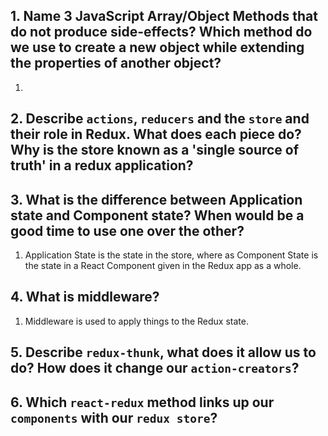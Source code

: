 
## 1. Name 3 JavaScript Array/Object Methods that do not produce side-effects? Which method do we use to create a new object while extending the properties of another object?
1. 



## 2. Describe `actions`, `reducers` and the `store` and their role in Redux. What does each piece do? Why is the store known as a 'single source of truth' in a redux application?




## 3. What is the difference between Application state and Component state? When would be a good time to use one over the other?
1.  Application State is the state in the store, where as Component State is the state in a React Component given in the Redux app as a whole.



## 4. What is middleware?
1. Middleware is used to apply things to the Redux state.



## 5. Describe `redux-thunk`, what does it allow us to do? How does it change our `action-creators`?




## 6. Which `react-redux` method links up our `components` with our `redux store`?